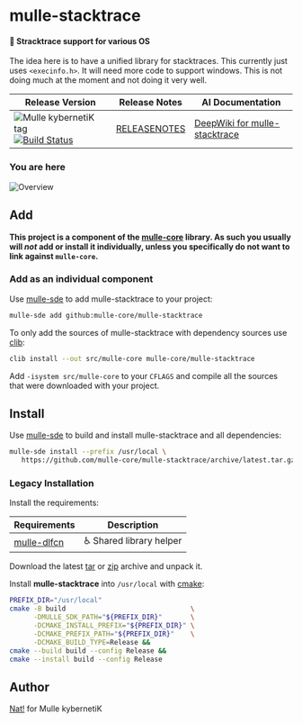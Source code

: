 # mulle-stacktrace

#### 👣 Stracktrace support for various OS

The idea here is to have a unified library for stacktraces.
This currently just uses `<execinfo.h>`. It will need more code to support
windows. This is not doing much at the moment and not doing it very well.




| Release Version                                       | Release Notes  | AI Documentation
|-------------------------------------------------------|----------------|---------------
| ![Mulle kybernetiK tag](https://img.shields.io/github/tag/mulle-core/mulle-stacktrace.svg) [![Build Status](https://github.com/mulle-core/mulle-stacktrace/workflows/CI/badge.svg)](//github.com/mulle-core/mulle-stacktrace/actions) | [RELEASENOTES](RELEASENOTES.md) | [DeepWiki for mulle-stacktrace](https://deepwiki.com/mulle-core/mulle-stacktrace)






### You are here

![Overview](overview.dot.svg)





## Add

**This project is a component of the [mulle-core](//github.com/mulle-core/mulle-core) library. As such you usually will *not* add or install it
individually, unless you specifically do not want to link against
`mulle-core`.**


### Add as an individual component

Use [mulle-sde](//github.com/mulle-sde) to add mulle-stacktrace to your project:

``` sh
mulle-sde add github:mulle-core/mulle-stacktrace
```

To only add the sources of mulle-stacktrace with dependency
sources use [clib](https://github.com/clibs/clib):


``` sh
clib install --out src/mulle-core mulle-core/mulle-stacktrace
```

Add `-isystem src/mulle-core` to your `CFLAGS` and compile all the sources that were downloaded with your project.


## Install

Use [mulle-sde](//github.com/mulle-sde) to build and install mulle-stacktrace and all dependencies:

``` sh
mulle-sde install --prefix /usr/local \
   https://github.com/mulle-core/mulle-stacktrace/archive/latest.tar.gz
```

### Legacy Installation

Install the requirements:

| Requirements                                 | Description
|----------------------------------------------|-----------------------
| [mulle-dlfcn](https://github.com/mulle-core/mulle-dlfcn)             | ♿️ Shared library helper

Download the latest [tar](https://github.com/mulle-core/mulle-stacktrace/archive/refs/tags/latest.tar.gz) or [zip](https://github.com/mulle-core/mulle-stacktrace/archive/refs/tags/latest.zip) archive and unpack it.

Install **mulle-stacktrace** into `/usr/local` with [cmake](https://cmake.org):

``` sh
PREFIX_DIR="/usr/local"
cmake -B build                               \
      -DMULLE_SDK_PATH="${PREFIX_DIR}"       \
      -DCMAKE_INSTALL_PREFIX="${PREFIX_DIR}" \
      -DCMAKE_PREFIX_PATH="${PREFIX_DIR}"    \
      -DCMAKE_BUILD_TYPE=Release &&
cmake --build build --config Release &&
cmake --install build --config Release
```


## Author

[Nat!](https://mulle-kybernetik.com/weblog) for Mulle kybernetiK  



